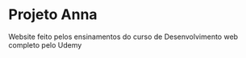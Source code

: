 # Projeto Anna
 Website feito pelos ensinamentos do curso de Desenvolvimento web completo pelo Udemy
